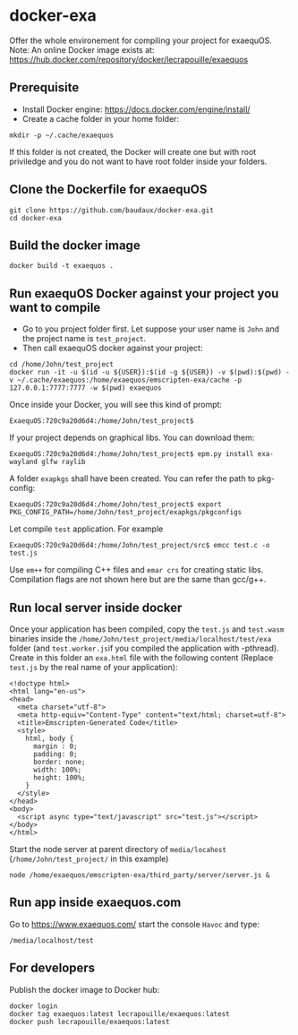 # docker-exa

Offer the whole environement for compiling your project for exaequOS.
Note: An online Docker image exists at: https://hub.docker.com/repository/docker/lecrapouille/exaequos

## Prerequisite

- Install Docker engine: https://docs.docker.com/engine/install/
- Create a cache folder in your home folder:
```
mkdir -p ~/.cache/exaequos
```

If this folder is not created, the Docker will create one but with root priviledge and you do not want to have root folder inside your folders.


## Clone the Dockerfile for exaequOS

```
git clone https://github.com/baudaux/docker-exa.git
cd docker-exa
```

## Build the docker image

```
docker build -t exaequos .
```

## Run exaequOS Docker against your project you want to compile

- Go to you project folder first. Let suppose your user name is `John` and the project name is `test_project`.
- Then call exaequOS docker against your project:

```
cd /home/John/test_project
docker run -it -u $(id -u ${USER}):$(id -g ${USER}) -v $(pwd):$(pwd) -v ~/.cache/exaequos:/home/exaequos/emscripten-exa/cache -p 127.0.0.1:7777:7777 -w $(pwd) exaequos
```

Once inside your Docker, you will see this kind of prompt:

```
ExaequOS:720c9a20d6d4:/home/John/test_project$
```

If your project depends on graphical libs. You can download them:

```
ExaequOS:720c9a20d6d4:/home/John/test_project$ epm.py install exa-wayland glfw raylib
```

A folder `exapkgs` shall have been created. You can refer the path to pkg-config:

```
ExaequOS:720c9a20d6d4:/home/John/test_project$ export PKG_CONFIG_PATH=/home/John/test_project/exapkgs/pkgconfigs
```

Let compile `test` application. For example

```
ExaequOS:720c9a20d6d4:/home/John/test_project/src$ emcc test.c -o test.js
```

Use `em++` for compiling C++ files and `emar crs` for creating static libs. Compilation flags are not shown here but are the same than gcc/g++.

## Run local server inside docker

Once your application has been compiled, copy the `test.js` and `test.wasm` binaries inside the `/home/John/test_project/media/localhost/test/exa` folder (and `test.worker.js`if you compiled the application with -pthread).
Create in this folder an `exa.html` file with the following content (Replace `test.js` by the real name of your application):

```
<!doctype html>
<html lang="en-us">
<head>
  <meta charset="utf-8">
  <meta http-equiv="Content-Type" content="text/html; charset=utf-8">
  <title>Emscripten-Generated Code</title>
  <style>
    html, body {
      margin : 0;
      padding: 0;
      border: none;
      width: 100%;
      height: 100%;
    }
  </style>
</head>
<body>
  <script async type="text/javascript" src="test.js"></script>
</body>
</html>
```

Start the node server at parent directory of `media/locahost` (`/home/John/test_project/` in this example)

```
node /home/exaequos/emscripten-exa/third_party/server/server.js &
```

## Run app inside exaequos.com

Go to https://www.exaequos.com/ start the console `Havoc` and type:

```
/media/localhost/test
```

## For developers

Publish the docker image to Docker hub:

```
docker login
docker tag exaequos:latest lecrapouille/exaequos:latest
docker push lecrapouille/exaequos:latest
```
